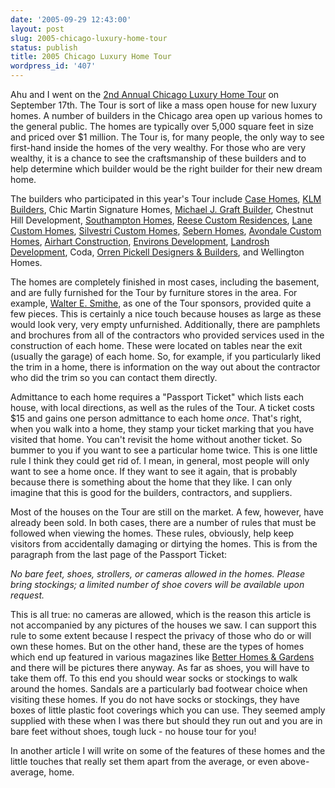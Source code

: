 ```yaml
---
date: '2005-09-29 12:43:00'
layout: post
slug: 2005-chicago-luxury-home-tour
status: publish
title: 2005 Chicago Luxury Home Tour
wordpress_id: '407'
---
```


Ahu and I went on the [2nd Annual Chicago Luxury Home Tour](http://www.chicagohometour.net/) on September 17th. The Tour is sort of like a mass open house for new luxury homes. A number of builders in the Chicago area open up various homes to the general public. The homes are typically over 5,000 square feet in size and priced over $1 million. The Tour is, for many people, the only way to see first-hand inside the homes of the very wealthy. For those who are very wealthy, it is a chance to see the craftsmanship of these builders and to help determine which builder would be the right builder for their new dream home.




The builders who participated in this year's Tour include [Case Homes](http://www.casehomes.com/), [KLM Builders](http://www.klmbuildersinc.com/), Chic Martin Signature Homes, [Michael J. Graft Builder](http://www.graftbuilder.com/), Chestnut Hill Development, [Southampton Homes](http://www.southamptonhomes.com/), [Reese Custom Residences](http://www.reesecustom.com/), [Lane Custom Homes](http://www.lanecustomhomes.com/), [Silvestri Custom Homes](http://www.silvestricustomhomes.com/), [Sebern Homes](http://www.sebernhomes.com/), [Avondale Custom Homes](http://www.avondalecustomhomes.com/), [Airhart Construction](http://www.airhartconstruction.com/), [Environs Development](http://www.environsdevelopment.com/), [Landrosh Development](http://www.landroshdevelopment.com/), Coda, [Orren Pickell Designers & Builders](http://www.pickellbuilders.com/home.html), and Wellington Homes.




The homes are completely finished in most cases, including the basement, and are fully furnished for the Tour by furniture stores in the area. For example, [Walter E. Smithe](http://www.smithe.com/), as one of the Tour sponsors, provided quite a few pieces. This is certainly a nice touch because houses as large as these would look very, very empty unfurnished. Additionally, there are pamphlets and brochures from all of the contractors who provided services used in the construction of each home. These were located on tables near the exit (usually the garage) of each home. So, for example, if you particularly liked the trim in a home, there is information on the way out about the contractor who did the trim so you can contact them directly.




Admittance to each home requires a "Passport Ticket" which lists each house, with local directions, as well as the rules of the Tour. A ticket costs $15 and gains one person admittance to each home _once_. That's right, when you walk into a home, they stamp your ticket marking that you have visited that home. You can't revisit the home without another ticket. So bummer to you if you want to see a particular home twice. This is one little rule I think they could get rid of. I mean, in general, most people will only want to see a home once. If they want to see it again, that is probably because there is something about the home that they like. I can only imagine that this is good for the builders, contractors, and suppliers.




Most of the houses on the Tour are still on the market. A few, however, have already been sold. In both cases, there are a number of rules that must be followed when viewing the homes. These rules, obviously, help keep visitors from accidentally damaging or dirtying the homes. This is from the paragraph from the last page of the Passport Ticket:




_No bare feet, shoes, strollers, or cameras allowed in the homes. Please bring stockings; a limited number of shoe covers will be available upon request._




This is all true: no cameras are allowed, which is the reason this article is not accompanied by any pictures of the houses we saw. I can support this rule to some extent because I respect the privacy of those who do or will own these homes. But on the other hand, these are the types of homes which end up featured in various magazines like [Better Homes & Gardens](http://www.bhg.com/) and there will be pictures there anyway. As far as shoes, you will have to take them off. To this end you should wear socks or stockings to walk around the homes. Sandals are a particularly bad footwear choice when visiting these homes. If you do not have socks or stockings, they have boxes of little plastic foot coverings which you can use. They seemed amply supplied with these when I was there but should they run out and you are in bare feet without shoes, tough luck - no house tour for you!




In another article I will write on some of the features of these homes and the little touches that really set them apart from the average, or even above-average, home.




